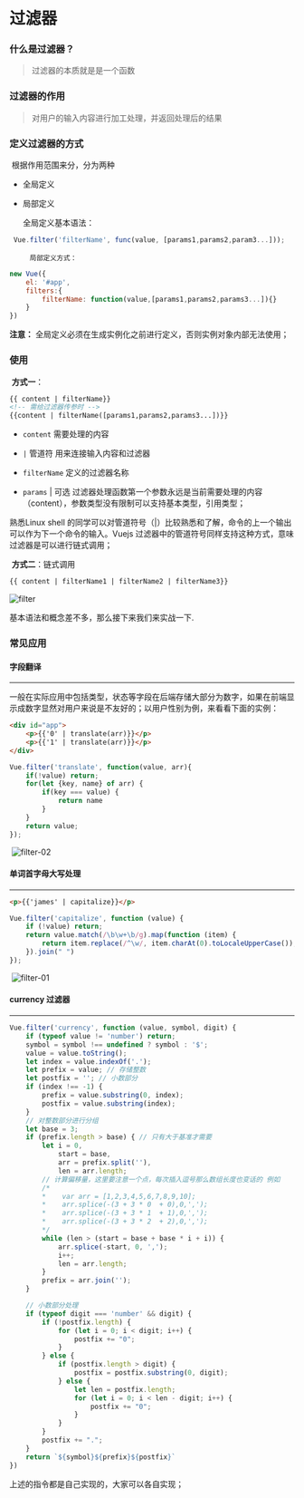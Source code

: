 # 过滤器

### 什么是过滤器？

> 过滤器的本质就是是一个函数

### 过滤器的作用

> 对用户的输入内容进行加工处理，并返回处理后的结果

### 定义过滤器的方式

​	根据作用范围来分，分为两种

- 全局定义

- 局部定义

  全局定义基本语法：

```javascript
 Vue.filter('filterName', func(value, [params1,params2,param3...]));
```

 		 局部定义方式：

```javascript
new Vue({
    el: '#app',
    filters:{
        filterName: function(value,[params1,params2,params3...]){}
    }
})
```

**注意：** 全局定义必须在生成实例化之前进行定义，否则实例对象内部无法使用；

### 使用

​	**方式一**：

```html
{{ content | filterName}}
<!-- 需给过滤器传参时 -->
{{content | filterName([params1,params2,params3...])}}
```
* `content` 
		需要处理的内容

* `|` 管道符
		用来连接输入内容和过滤器

* `filterName`
		定义的过滤器名称

* `params`  |  可选
		过滤器处理函数第一个参数永远是当前需要处理的内容（content），参数类型没有限制可以支持基本类型，引用类型；

熟悉Linux shell 的同学可以对管道符号（|）比较熟悉和了解，命令的上一个输出可以作为下一个命令的输入。Vuejs 过滤器中的管道符号同样支持这种方式，意味过滤器是可以进行链式调用；

​	**方式二**：链式调用

```html
{{ content | filterName1 | filterName2 | filterName3}}
```

![filter](F:\kkb-notes\javascript\vue\filter.svg)

基本语法和概念差不多，那么接下来我们来实战一下.



### 常见应用

#### 字段翻译

------

​	一般在实际应用中包括类型，状态等字段在后端存储大部分为数字，如果在前端显示成数字显然对用户来说是不友好的；以用户性别为例，来看看下面的实例：

```html
<div id="app">
    <p>{{'0' | translate(arr)}}</p>  
    <p>{{'1' | translate(arr)}}</p>
</div>
```

```javascript
Vue.filter('translate', function(value, arr){
    if(!value) return;
    for(let {key, name} of arr) {
        if(key === value) {
            return name
        }
    }
    return value;
});
```

​	![filter-02](F:\kkb-notes\javascript\vue\filter-02.png) 

#### 单词首字母大写处理

------



```html
<p>{{'james' | capitalize}}</p>
```
```javascript
Vue.filter('capitalize', function (value) {
    if (!value) return;
    return value.match(/\b\w+\b/g).map(function (item) {
        return item.replace(/^\w/, item.charAt(0).toLocaleUpperCase());
    }).join(" ")
});
```
​	![filter-01](F:\kkb-notes\javascript\vue\filter-01.png)	

#### currency 过滤器

------

```javascript
Vue.filter('currency', function (value, symbol, digit) {
    if (typeof value != 'number') return;
    symbol = symbol !== undefined ? symbol : '$';
    value = value.toString();
    let index = value.indexOf('.');
    let prefix = value; // 存储整数
    let postfix = ''; // 小数部分
    if (index !== -1) {
        prefix = value.substring(0, index);
        postfix = value.substring(index);
    }
    // 对整数部分进行分组
    let base = 3;
    if (prefix.length > base) { // 只有大于基准才需要
        let i = 0,
            start = base,
            arr = prefix.split(''),
            len = arr.length;
        // 计算偏移量，这里要注意一个点，每次插入逗号那么数组长度也变话的 例如
        /*
        *    var arr = [1,2,3,4,5,6,7,8,9,10];
        *    arr.splice(-(3 + 3 * 0  + 0),0,',');
        *    arr.splice(-(3 + 3 * 1  + 1),0,',');
        *    arr.splice(-(3 + 3 * 2  + 2),0,',');
        */
        while (len > (start = base + base * i + i)) {
            arr.splice(-start, 0, ',');
            i++;
            len = arr.length;
        }
        prefix = arr.join('');
    }

    // 小数部分处理
    if (typeof digit === 'number' && digit) {
        if (!postfix.length) {
            for (let i = 0; i < digit; i++) {
                postfix += "0";
            }
        } else {
            if (postfix.length > digit) {
                postfix = postfix.substring(0, digit);
            } else {
                let len = postfix.length;
                for (let i = 0; i < len - digit; i++) {
                    postfix += "0";
                }
            }
        }
        postfix += ".";
    }
    return `${symbol}${prefix}${postfix}`
})
```

上述的指令都是自己实现的，大家可以各自实现；